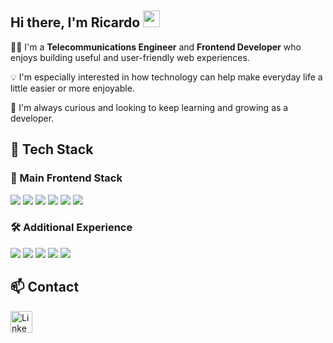 ## Hi there, I'm Ricardo <img src="https://media.giphy.com/media/hvRJCLFzcasrR4ia7z/giphy.gif" width="27">

👨‍💻 I'm a **Telecommunications Engineer** and **Frontend Developer** who enjoys building useful and user-friendly web experiences.

💡 I'm especially interested in how technology can help make everyday life a little easier or more enjoyable.

🚀 I'm always curious and looking to keep learning and growing as a developer.

## 🧰 Tech Stack

### 🌟 Main Frontend Stack  
<div align="left">
  <img src="https://img.shields.io/badge/html5-%23E34F26.svg?style=for-the-badge&logo=html5&logoColor=white" />
  <img src="https://img.shields.io/badge/css3-%231572B6.svg?style=for-the-badge&logo=css3&logoColor=white" />
  <img src="https://img.shields.io/badge/javascript-%23F7DF1E.svg?style=for-the-badge&logo=javascript&logoColor=black" />
  <img src="https://img.shields.io/badge/react-%2320232a.svg?style=for-the-badge&logo=react&logoColor=%2361DAFB" />
  <img src="https://img.shields.io/badge/react_router-%23CA4245.svg?style=for-the-badge&logo=react-router&logoColor=white" />
  <img src="https://img.shields.io/badge/twind-%23000000.svg?style=for-the-badge&logo=tailwindcss&logoColor=white" />
</div>

### 🛠️ Additional Experience  
<div align="left">
  <img src="https://img.shields.io/badge/node.js-%23339933.svg?style=for-the-badge&logo=node.js&logoColor=white" />
  <img src="https://img.shields.io/badge/python-%2314354C.svg?style=for-the-badge&logo=python&logoColor=white" />
  <img src="https://img.shields.io/badge/fastapi-%23009688.svg?style=for-the-badge&logo=fastapi&logoColor=white" />
  <img src="https://img.shields.io/badge/bootstrap-%23563D7C.svg?style=for-the-badge&logo=bootstrap&logoColor=white" />
  <img src="https://img.shields.io/badge/jupyter-%23F37626.svg?style=for-the-badge&logo=jupyter&logoColor=white" />
</div>

## 📫 Contact

<a href="https://www.linkedin.com/in/ricardo-gonzález-fritz/" target="_blank">
  <img src="https://cdn.jsdelivr.net/gh/devicons/devicon/icons/linkedin/linkedin-original.svg" alt="LinkedIn" width="35" height="35"/>
</a>




